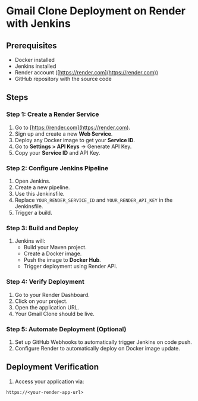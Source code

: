 # Gmail Clone Deployment on Render with Jenkins

## Prerequisites
- Docker installed
- Jenkins installed
- Render account ([https://render.com](https://render.com))
- GitHub repository with the source code

## Steps

### Step 1: Create a Render Service
1. Go to [https://render.com](https://render.com).
2. Sign up and create a new **Web Service**.
3. Deploy any Docker image to get your **Service ID**.
4. Go to **Settings > API Keys** → Generate API Key.
5. Copy your **Service ID** and API Key.

### Step 2: Configure Jenkins Pipeline
1. Open Jenkins.
2. Create a new pipeline.
3. Use this Jenkinsfile.
4. Replace `YOUR_RENDER_SERVICE_ID` and `YOUR_RENDER_API_KEY` in the Jenkinsfile.
5. Trigger a build.

### Step 3: Build and Deploy
1. Jenkins will:
   - Build your Maven project.
   - Create a Docker image.
   - Push the image to **Docker Hub**.
   - Trigger deployment using Render API.

### Step 4: Verify Deployment
1. Go to your Render Dashboard.
2. Click on your project.
3. Open the application URL.
4. Your Gmail Clone should be live.

### Step 5: Automate Deployment (Optional)
1. Set up GitHub Webhooks to automatically trigger Jenkins on code push.
2. Configure Render to automatically deploy on Docker image update.

## Deployment Verification
1. Access your application via:
```
https://<your-render-app-url>
```

